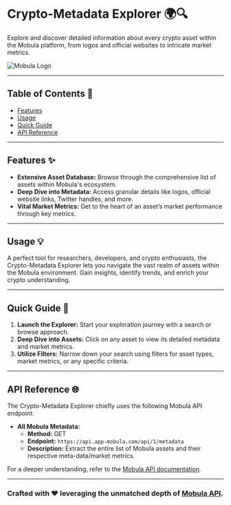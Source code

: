 # Crypto-Metadata Explorer 🌍🔍

Explore and discover detailed information about every crypto asset within the Mobula platform, from logos and official websites to intricate market metrics.

![Mobula Logo](https://i.imgur.com/YI8M066.png)

---

## Table of Contents 📖

- [Features](#features-)
- [Usage](#usage-)
- [Quick Guide](#quick-guide-)
- [API Reference](#api-reference-)

---

## Features ✨

- **Extensive Asset Database:** Browse through the comprehensive list of assets within Mobula's ecosystem.
- **Deep Dive into Metadata:** Access granular details like logos, official website links, Twitter handles, and more.
- **Vital Market Metrics:** Get to the heart of an asset’s market performance through key metrics.

---

## Usage 💡

A perfect tool for researchers, developers, and crypto enthusiasts, the Crypto-Metadata Explorer lets you navigate the vast realm of assets within the Mobula environment. Gain insights, identify trends, and enrich your crypto understanding.

---

## Quick Guide 🚀

1. **Launch the Explorer:** Start your exploration journey with a search or browse approach.
2. **Deep Dive into Assets:** Click on any asset to view its detailed metadata and market metrics.
3. **Utilize Filters:** Narrow down your search using filters for asset types, market metrics, or any specific criteria.

---

## API Reference 🌐

The Crypto-Metadata Explorer chiefly uses the following Mobula API endpoint:

- **All Mobula Metadata:** 
  - **Method:** GET
  - **Endpoint:** `https://api.app-mobula.com/api/1/metadata`
  - **Description:** Extract the entire list of Mobula assets and their respective meta-data/market metrics.

For a deeper understanding, refer to the [Mobula API documentation](https://developer.mobula.fi/reference/get_metadata).

---
### Crafted with ❤️ leveraging the unmatched depth of [Mobula API](https://developer.mobula.fi/).
